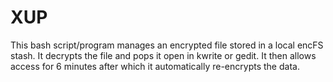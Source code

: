 XUP
===

This bash script/program manages an encrypted file stored in a local encFS stash. 
It decrypts the file and pops it open in kwrite or gedit.
It then allows access for 6 minutes after which it automatically re-encrypts the data.
